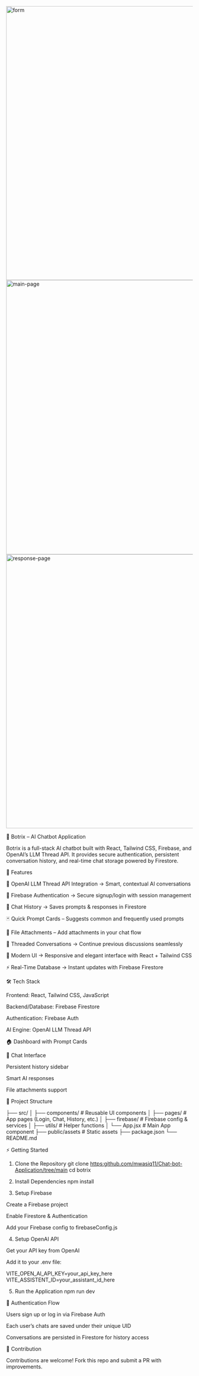 <img width="1439" height="738" alt="form" src="https://github.com/user-attachments/assets/f054f8e6-a193-477c-ae9a-37904f1a5e34" />
<img width="1440" height="739" alt="main-page" src="https://github.com/user-attachments/assets/8502827a-0127-4c74-8ad4-4a4e8e35b9b8" />
<img width="1440" height="738" alt="response-page" src="https://github.com/user-attachments/assets/9a2d5812-49b8-468e-8c0f-64d08311bed7" />



🤖 Botrix – AI Chatbot Application

Botrix is a full-stack AI chatbot built with React, Tailwind CSS, Firebase, and OpenAI’s LLM Thread API. It provides secure authentication, persistent conversation history, and real-time chat storage powered by Firestore.

🚀 Features

🔗 OpenAI LLM Thread API Integration → Smart, contextual AI conversations

🔑 Firebase Authentication → Secure signup/login with session management

💬 Chat History → Saves prompts & responses in Firestore

🃏 Quick Prompt Cards – Suggests common and frequently used prompts

📁 File Attachments – Add attachments in your chat flow

🔄 Threaded Conversations → Continue previous discussions seamlessly

🎨 Modern UI → Responsive and elegant interface with React + Tailwind CSS

⚡ Real-Time Database → Instant updates with Firebase Firestore

🛠️ Tech Stack

Frontend: React, Tailwind CSS, JavaScript

Backend/Database: Firebase Firestore

Authentication: Firebase Auth

AI Engine: OpenAI LLM Thread API

🏠 Dashboard with Prompt Cards

💬 Chat Interface

Persistent history sidebar

Smart AI responses

File attachments support

📂 Project Structure

├── src/
│   ├── components/     # Reusable UI components
│   ├── pages/          # App pages (Login, Chat, History, etc.)
│   ├── firebase/       # Firebase config & services
│   ├── utils/          # Helper functions
│   └── App.jsx         # Main App component
├── public/assets            # Static assets
├── package.json
└── README.md

⚡ Getting Started

1. Clone the Repository
git clone [https:github.com/mwasiq11/Chat-bot-Application/tree/main](https://github.com/mwasiq11/Chat-bot-Application)
cd botrix

2. Install Dependencies
npm install

3. Setup Firebase

Create a Firebase project

Enable Firestore & Authentication

Add your Firebase config to firebaseConfig.js

4. Setup OpenAI API

Get your API key from OpenAI

Add it to your .env file:

VITE_OPEN_AI_API_KEY=your_api_key_here
VITE_ASSISTENT_ID=your_assistant_id_here

5. Run the Application
npm run dev

🔐 Authentication Flow

Users sign up or log in via Firebase Auth

Each user’s chats are saved under their unique UID

Conversations are persisted in Firestore for history access

🤝 Contribution

Contributions are welcome! Fork this repo and submit a PR with improvements.
